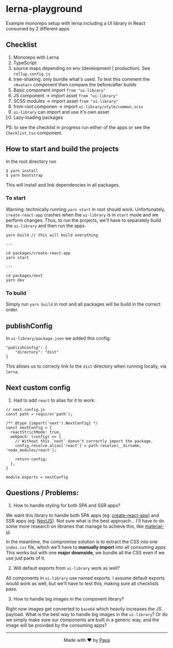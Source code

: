 # lerna-playground
Example monorepo setup with lerna including a UI library in React consumed by 2 different apps

## Checklist

1. Monorepo with Lerna
2. TypeScript
3. source maps depending on env (development | production). See `rollup.config.js`
4. tree-shaking: only bundle what's used. To test this comment the `<Avatar>` component then compare the before/after builds
5. Basic component import `from "ui-library"`
6. JS component -> import asset `from "ui-library"`
7. SCSS modules -> import asset `from "ui-library"`
8. from root componen -> import `ui-library/style/common.scss`
9. `ui-library` can import and use it's own asset
10. Lazy-loading packages

PS: to see the checklist in progress run either of the apps or see the `Checklist.tsx` component.

## How to start and build the projects

In the root directory run

```
$ yarn install
$ yarn bootstrap
```

This will install and link dependencies in all packages.


### To start

Warning: technically running `yarn start` in root should work. Unfortunately, `create-react-app` crashes when the `ui-library` is in `start` mode and we perform changes. Thus, to run the projects, we'll have to separately build the `ui-library` and then run the apps.

```
yarn build // this will build everything

---

cd packages/create-react-app
yarn start

---

cd packages/next
yarn dev
```

### To build

Simply run `yarn build` in root and all packages will be build in the correct order.


## publishConfig

In `ui-library/package.json` we added this config:

```
"publishConfig": {
    "directory": "dist"
}
```

This allows us to correcly link to the `dist` directory when running locally, via `lerna`.


## Next custom config


1. Had to add `react` to alias for it to work:

```
// next.config.js
const path = require('path');

/** @type {import('next').NextConfig} */
const nextConfig = {
  reactStrictMode: true,
  webpack: (config) => {
    // Without this `next` doesn't correctly import the package.
    config.resolve.alias['react'] = path.resolve(__dirname, 'node_modules/react');

    return config;
  },
}

module.exports = nextConfig

```

## Questions / Problems:


1. How to handle styling for both SPA and SSR apps?

We want this library to handle both SPA apps (eg: [create-react-app](https://create-react-app.dev/)) and SSR apps (eg: [NextJS](https://nextjs.org/)).  Not sure what is the best approach... I'll have to do some more research on libraries that manage to achieve this, like [material-ui](https://github.com/mui-org/material-ui).

In the meantime, the compromise solution is to extract the CSS into one `index.css` file, which we'll have to **manually import** into all consuming apps. This works but with one **major downside**, we bundle all the CSS even if we use just parts of it.


2. Will default exports from `ui-library` work as well?

All components in `ui-library` use named exports. I assume default exports would work as well, but we'll have to test this, making sure all checklists pass.

3. How to handle big images in the component library?

Right now images get converted to `base64` which heavily increases the JS payload. What is the best way to handle big images in the `ui-library`? Or do we simply make sure our components are built in a generic way, and the image will be provided by the consuming apps?

<hr/>

<p align="center"> Made with ❤ by <a href="https://iampava.com"> Pava </a></p>
